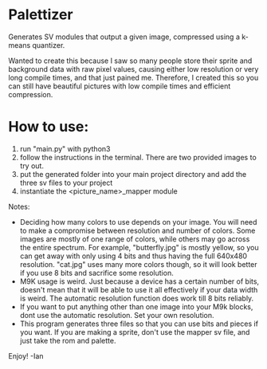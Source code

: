 # Palettizer
Generates SV modules that output a given image, compressed using a k-means quantizer.

Wanted to create this because I saw so many people store their sprite and background data with raw pixel values, causing either low resolution or very long compile times, and that just pained me.
Therefore, I created this so you can still have beautiful pictures with low compile times and efficient compression.

# How to use:

1) run "main.py" with python3
2) follow the instructions in the terminal. There are two provided images to try out.
3) put the generated folder into your main project directory and add the three sv files to your project
4) instantiate the <picture_name>_mapper module

Notes:
- Deciding how many colors to use depends on your image. You will need to make a compromise between resolution and number of colors. Some images are mostly of one range of colors, while others may go across the entire spectrum. For example, "butterfly.jpg" is mostly yellow, so you can get away with only using 4 bits and thus having the full 640x480 resolution. "cat.jpg" uses many more colors though, so it will look better if you use 8 bits and sacrifice some resolution.
- M9K usage is weird. Just because a device has a certain number of bits, doesn't mean that it will be able to use it all effectively if your data width is weird. The automatic resolution function does work till 8 bits reliably.
- If you want to put anything other than one image into your M9k blocks, dont use the automatic resolution. Set your own resolution.
- This program generates three files so that you can use bits and pieces if you want. If you are making a sprite, don't use the mapper sv file, and just take the rom and palette.

Enjoy!
-Ian
